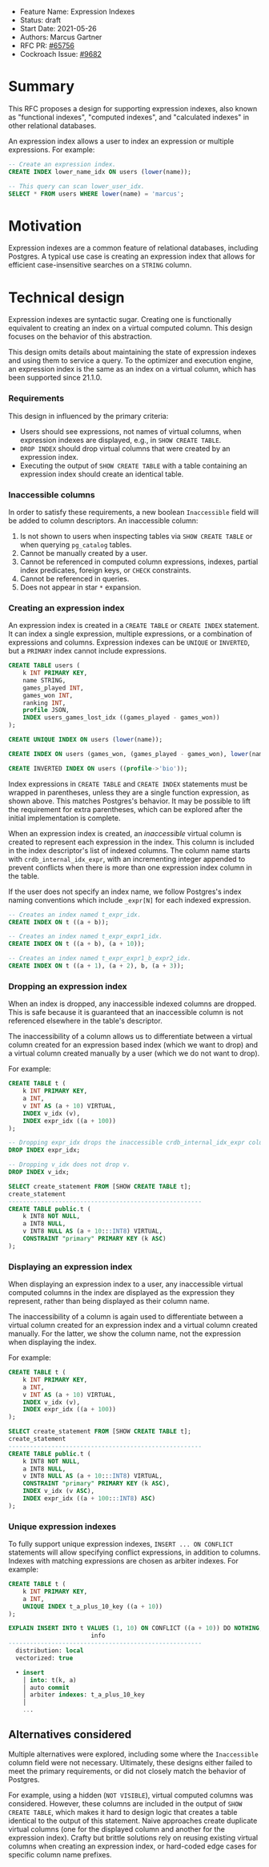 - Feature Name: Expression Indexes
- Status: draft
- Start Date: 2021-05-26
- Authors: Marcus Gartner
- RFC PR: [#65756](https://github.com/cockroachdb/cockroach/pull/65756)
- Cockroach Issue: [#9682](https://github.com/cockroachdb/cockroach/issues/9682)

# Summary

This RFC proposes a design for supporting expression indexes, also known as
"functional indexes", "computed indexes", and "calculated indexes" in other
relational databases.

An expression index allows a user to index an expression or multiple
expressions. For example:

```sql
-- Create an expression index.
CREATE INDEX lower_name_idx ON users (lower(name));

-- This query can scan lower_user_idx.
SELECT * FROM users WHERE lower(name) = 'marcus';
```

# Motivation

Expression indexes are a common feature of relational databases, including
Postgres. A typical use case is creating an expression index that allows for
efficient case-insensitive searches on a `STRING` column.

# Technical design

Expression indexes are syntactic sugar. Creating one is functionally equivalent
to creating an index on a virtual computed column. This design focuses on the
behavior of this abstraction.

This design omits details about maintaining the state of expression indexes and
using them to service a query. To the optimizer and execution engine, an
expression index is the same as an index on a virtual column, which has been
supported since 21.1.0.

### Requirements

This design in influenced by the primary criteria:

* Users should see expressions, not names of virtual columns, when expression
  indexes are displayed, e.g., in `SHOW CREATE TABLE`.
* `DROP INDEX` should drop virtual columns that were created by an expression
  index.
* Executing the output of `SHOW CREATE TABLE` with a table containing an
  expression index should create an identical table.

### Inaccessible columns

In order to satisfy these requirements, a new boolean `Inaccessible` field will
be added to column descriptors. An inaccessible column:

1. Is not shown to users when inspecting tables via `SHOW CREATE TABLE` or when
querying `pg_catalog` tables.
2. Cannot be manually created by a user.
3. Cannot be referenced in computed column expressions, indexes, partial index
predicates, foreign keys, or `CHECK` constraints.
4. Cannot be referenced in queries.
5. Does not appear in star `*` expansion.

### Creating an expression index

An expression index is created in a `CREATE TABLE` or `CREATE INDEX` statement.
It can index a single expression, multiple expressions, or a combination of
expressions and columns. Expression indexes can be `UNIQUE` or `INVERTED`, but a
`PRIMARY` index cannot include expressions.

```sql
CREATE TABLE users (
    k INT PRIMARY KEY,
    name STRING,
    games_played INT,
    games_won INT,
    ranking INT,
    profile JSON,
    INDEX users_games_lost_idx ((games_played - games_won))
);

CREATE UNIQUE INDEX ON users (lower(name));

CREATE INDEX ON users (games_won, (games_played - games_won), lower(name));

CREATE INVERTED INDEX ON users ((profile->'bio'));
```

Index expressions in `CREATE TABLE` and `CREATE INDEX` statements must be
wrapped in parentheses, unless they are a single function expression, as shown
above. This matches Postgres's behavior. It may be possible to lift the
requirement for extra parentheses, which can be explored after the initial
implementation is complete.

When an expression index is created, an _inaccessible_ virtual column is
created to represent each expression in the index. This column is included in
the index descriptor's list of indexed columns. The column name starts with
`crdb_internal_idx_expr`, with an incrementing integer appended to prevent
conflicts when there is more than one expression index column in the table.

If the user does not specify an index name, we follow Postgres's index naming
conventions which include `_expr[N]` for each indexed expression.

```sql
-- Creates an index named t_expr_idx.
CREATE INDEX ON t ((a + b));

-- Creates an index named t_expr_expr1_idx.
CREATE INDEX ON t ((a + b), (a + 10));

-- Creates an index named t_expr_expr1_b_expr2_idx.
CREATE INDEX ON t ((a + 1), (a + 2), b, (a + 3));
```

### Dropping an expression index

When an index is dropped, any inaccessible indexed columns are dropped. This is
safe because it is guaranteed that an inaccessible column is not referenced
elsewhere in the table's descriptor.

The inaccessibility of a column allows us to differentiate between a virtual
column created for an expression based index (which we want to drop) and a
virtual column created manually by a user (which we do not want to drop).

For example:

```sql
CREATE TABLE t (
    k INT PRIMARY KEY,
    a INT,
    v INT AS (a + 10) VIRTUAL,
    INDEX v_idx (v),
    INDEX expr_idx ((a + 100))
);

-- Dropping expr_idx drops the inaccessible crdb_internal_idx_expr column.
DROP INDEX expr_idx;

-- Dropping v_idx does not drop v.
DROP INDEX v_idx;

SELECT create_statement FROM [SHOW CREATE TABLE t];
create_statement
------------------------------------------------------
CREATE TABLE public.t (
    k INT8 NOT NULL,
    a INT8 NULL,
    v INT8 NULL AS (a + 10:::INT8) VIRTUAL,
    CONSTRAINT "primary" PRIMARY KEY (k ASC)
);
```

### Displaying an expression index

When displaying an expression index to a user, any inaccessible virtual computed
columns in the index are displayed as the expression they represent, rather than
being displayed as their column name.

The inaccessibility of a column is again used to differentiate between a virtual
column created for an expression index and a virtual column created manually.
For the latter, we show the column name, not the expression when displaying the
index.

For example:

```sql
CREATE TABLE t (
    k INT PRIMARY KEY,
    a INT,
    v INT AS (a + 10) VIRTUAL,
    INDEX v_idx (v),
    INDEX expr_idx ((a + 100))
);

SELECT create_statement FROM [SHOW CREATE TABLE t];
create_statement
------------------------------------------------------
CREATE TABLE public.t (
    k INT8 NOT NULL,
    a INT8 NULL,
    v INT8 NULL AS (a + 10:::INT8) VIRTUAL,
    CONSTRAINT "primary" PRIMARY KEY (k ASC),
    INDEX v_idx (v ASC),
    INDEX expr_idx ((a + 100:::INT8) ASC)
);
```

### Unique expression indexes

To fully support unique expression indexes, `INSERT ... ON CONFLICT` statements
will allow specifying conflict expressions, in addition to columns. Indexes
with matching expressions are chosen as arbiter indexes. For example:

```sql
CREATE TABLE t (
    k INT PRIMARY KEY,
    a INT,
    UNIQUE INDEX t_a_plus_10_key ((a + 10))
);

EXPLAIN INSERT INTO t VALUES (1, 10) ON CONFLICT ((a + 10)) DO NOTHING;
                       info
------------------------------------------------------
  distribution: local
  vectorized: true

  • insert
    │ into: t(k, a)
    │ auto commit
    │ arbiter indexes: t_a_plus_10_key
    │
    ...
```

## Alternatives considered

Multiple alternatives were explored, including some where the `Inaccessible`
column field were not necessary. Ultimately, these designs either failed to meet
the primary requirements, or did not closely match the behavior of Postgres.

For example, using a hidden (`NOT VISIBLE`), virtual computed columns was
considered. However, these columns are included in the output of `SHOW CREATE
TABLE`, which makes it hard to design logic that creates a table identical to
the output of this statement. Naive approaches create duplicate virtual columns
(one for the displayed column and another for the expression index). Crafty but
brittle solutions rely on reusing existing virtual columns when creating an
expression index, or hard-coded edge cases for specific column name prefixes.
